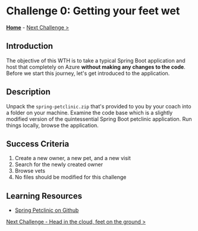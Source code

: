 # Challenge 0: Getting your feet wet

**[Home](../README.md)** - [Next Challenge >](./challenge-01.md)

## Introduction

The objective of this WTH is to take a typical Spring Boot application and host that completely on Azure **without making any changes to the code**. Before we start this journey, let's get introduced to the application.

## Description

Unpack the `spring-petclinic.zip` that's provided to you by your coach into a folder on your machine.
Examine the code base which is a slightly modified version of the quintessential Spring Boot petclinic application. Run things locally, browse the application.

## Success Criteria

1. Create a new owner, a new pet, and a new visit
1. Search for the newly created owner
1. Browse vets
1. No files should be modified for this challenge

## Learning Resources

- [Spring Petclinic on Github](https://github.com/spring-projects/spring-petclinic)

[Next Challenge - Head in the cloud, feet on the ground >](./challenge-01.md)
